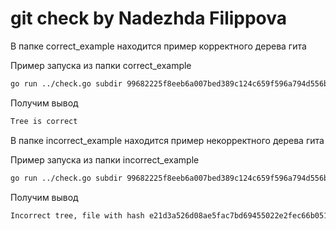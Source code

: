 # git check by Nadezhda Filippova

В папке correct_example находится пример корректного дерева гита

Пример запуска из папки correct_example
```bash
go run ../check.go subdir 99682225f8eeb6a007bed389c124c659f596a794d556b4c865c99995c5f03b98 
```

Получим вывод
```bash
Tree is correct
```

В папке incorrect_example находится пример некорректного дерева гита

Пример запуска из папки incorrect_example
```bash
go run ../check.go subdir 99682225f8eeb6a007bed389c124c659f596a794d556b4c865c99995c5f03b98 
```

Получим вывод
```bash
Incorrect tree, file with hash e21d3a526d08ae5fac7bd69455022e2fec66b051641a1bcbbee7744e3205b02 can't be read 
```